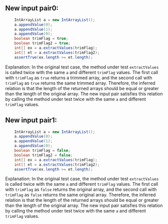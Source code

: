 ## New input pair0:
```java
    IntArrayList a = new IntArrayList();
    a.appendValue(0);
    a.appendValue(1);
    a.appendValue(0);
    boolean trimFlag = true;
    boolean trimFlag2 = true;
    int[] ex = a.extractValues(trimFlag);
    int[] et = a.extractValues(trimFlag2);
    assertTrue(ex.length >= et.length);
```
Explanation:
In the original test case, the method under test `extractValues` is called twice with the same `a` and different `trimFlag` values. The first call with `trimFlag` as `true` returns a trimmed array, and the second call with `trimFlag` as `true` returns the same trimmed array. Therefore, the inferred relation is that the length of the returned arrays should be equal or greater than the length of the original array. The new input pair satisfies this relation by calling the method under test twice with the same `a` and different `trimFlag` values.

## New input pair1:
```java
    IntArrayList a = new IntArrayList();
    a.appendValue(0);
    a.appendValue(1);
    a.appendValue(0);
    boolean trimFlag = false;
    boolean trimFlag2 = false;
    int[] ex = a.extractValues(trimFlag);
    int[] et = a.extractValues(trimFlag2);
    assertTrue(ex.length >= et.length);
```
Explanation:
In the original test case, the method under test `extractValues` is called twice with the same `a` and different `trimFlag` values. The first call with `trimFlag` as `false` returns the original array, and the second call with `trimFlag` as `false` returns the same original array. Therefore, the inferred relation is that the length of the returned arrays should be equal or greater than the length of the original array. The new input pair satisfies this relation by calling the method under test twice with the same `a` and different `trimFlag` values.
